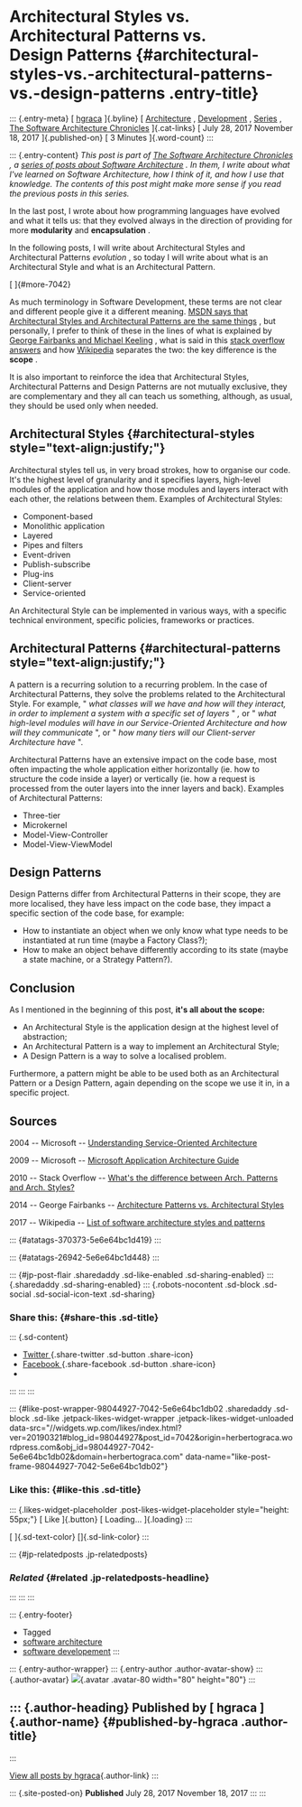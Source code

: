 Architectural Styles vs. Architectural Patterns vs. Design Patterns {#architectural-styles-vs.-architectural-patterns-vs.-design-patterns .entry-title}
===================================================================

::: {.entry-meta}
[ [hgraca](https://herbertograca.com/author/hgraca/ "Posts by hgraca")
]{.byline} [
[Architecture](https://herbertograca.com/category/development/architecture/)
, [Development](https://herbertograca.com/category/development/) ,
[Series](https://herbertograca.com/category/development/series/) , [The
Software Architecture
Chronicles](https://herbertograca.com/category/development/series/the-software-architecture-chronicles/)
]{.cat-links} [ July 28, 2017 November 18, 2017 ]{.published-on} [ 3
Minutes ]{.word-count}
:::

::: {.entry-content}
*This post is part of [The Software Architecture
Chronicles](https://herbertograca.com/2017/07/03/the-software-architecture-chronicles/)
, a [series of posts about Software
Architecture](https://herbertograca.com/category/development/series/software-architecture/)
. In them, I write about what I've learned on Software Architecture, how
I think of it, and how I use that knowledge. The contents of this post
might make more sense if you read the previous posts in this series.*

In the last post, I wrote about how programming languages have evolved
and what it tells us: that they evolved always in the direction of
providing for more **modularity** and **encapsulation** .

In the following posts, I will write about Architectural Styles and
Architectural Patterns *evolution* , so today I will write about what is
an Architectural Style and what is an Architectural Pattern.

[ ]{#more-7042}

As much terminology in Software Development, these terms are not clear
and different people give it a different meaning. [MSDN says that
Architectural Styles and Architectural Patterns are the same
things](https://msdn.microsoft.com/en-us/library/ee658117.aspx) , but
personally, I prefer to think of these in the lines of what is explained
by [George Fairbanks and Michael
Keeling](http://georgefairbanks.com/blog/architecture-patterns-vs-architectural-styles/)
, what is said in this [stack overflow
answers](http://stackoverflow.com/questions/3958316/whats-the-difference-between-architectural-patterns-and-architectural-styles)
and how
[Wikipedia](https://en.wikipedia.org/wiki/List_of_software_architecture_styles_and_patterns)
separates the two: the key difference is the **scope** .

It is also important to reinforce the idea that Architectural Styles,
Architectural Patterns and Design Patterns are not mutually exclusive,
they are complementary and they all can teach us something, although, as
usual, they should be used only when needed.

**Architectural Styles** {#architectural-styles style="text-align:justify;"}
------------------------

Architectural styles tell us, in very broad strokes, how to organise our
code. It's the highest level of granularity and it specifies layers,
high-level modules of the application and how those modules and layers
interact with each other, the relations between them. Examples of
Architectural Styles:

-   Component-based
-   Monolithic application
-   Layered
-   Pipes and filters
-   Event-driven
-   Publish-subscribe
-   Plug-ins
-   Client-server
-   Service-oriented

An Architectural Style can be implemented in various ways, with a
specific technical environment, specific policies, frameworks or
practices.

**Architectural Patterns** {#architectural-patterns style="text-align:justify;"}
--------------------------

A pattern is a recurring solution to a recurring problem. In the case of
Architectural Patterns, they solve the problems related to the
Architectural Style. For example, " *what classes will we have and how
will they interact, in order to implement a system with a specific set
of layers* " *,* or " *what high-level modules will have in our
Service-Oriented Architecture and how will they communicate* ", or "
*how many tiers will our Client-server Architecture have* ".

Architectural Patterns have an extensive impact on the code base, most
often impacting the whole application either horizontally (ie. how to
structure the code inside a layer) or vertically (ie. how a request is
processed from the outer layers into the inner layers and back).
Examples of Architectural Patterns:

-   Three-tier
-   Microkernel
-   Model-View-Controller
-   Model-View-ViewModel

**Design Patterns**
-------------------

Design Patterns differ from Architectural Patterns in their scope, they
are more localised, they have less impact on the code base, they impact
a specific section of the code base, for example:

-   How to instantiate an object when we only know what type needs to be
    instantiated at run time (maybe a Factory Class?);
-   How to make an object behave differently according to its state
    (maybe a state machine, or a Strategy Pattern?).

**Conclusion**
--------------

As I mentioned in the beginning of this post, **it's all about the
scope:**

-   An Architectural Style is the application design at the highest
    level of abstraction;
-   An Architectural Pattern is a way to implement an Architectural
    Style;
-   A Design Pattern is a way to solve a localised problem.

Furthermore, a pattern might be able to be used both as an Architectural
Pattern or a Design Pattern, again depending on the scope we use it in,
in a specific project.

**Sources**
-----------

2004 -- Microsoft -- [Understanding Service-Oriented
Architecture](https://msdn.microsoft.com/en-us/library/aa480021.aspx)

2009 -- Microsoft -- [Microsoft Application Architecture
Guide](https://msdn.microsoft.com/en-us/library/ee658117.aspx)

2010 -- Stack Overflow -- [What's the difference between Arch. Patterns
and Arch.
Styles?](http://stackoverflow.com/questions/3958316/whats-the-difference-between-architectural-patterns-and-architectural-styles)

2014 -- George Fairbanks -- [Architecture Patterns vs. Architectural
Styles](http://georgefairbanks.com/blog/architecture-patterns-vs-architectural-styles/)

2017 -- Wikipedia -- [List of software architecture styles and
patterns](https://en.wikipedia.org/wiki/List_of_software_architecture_styles_and_patterns)

::: {#atatags-370373-5e6e64bc1d419}
:::

::: {#atatags-26942-5e6e64bc1d448}
:::

::: {#jp-post-flair .sharedaddy .sd-like-enabled .sd-sharing-enabled}
::: {.sharedaddy .sd-sharing-enabled}
::: {.robots-nocontent .sd-block .sd-social .sd-social-icon-text .sd-sharing}
### Share this: {#share-this .sd-title}

::: {.sd-content}
-   [ Twitter
    ](https://herbertograca.com/2017/07/28/architectural-styles-vs-architectural-patterns-vs-design-patterns/?share=twitter "Click to share on Twitter"){.share-twitter
    .sd-button .share-icon}
-   [ Facebook
    ](https://herbertograca.com/2017/07/28/architectural-styles-vs-architectural-patterns-vs-design-patterns/?share=facebook "Click to share on Facebook"){.share-facebook
    .sd-button .share-icon}
-   
:::
:::
:::

::: {#like-post-wrapper-98044927-7042-5e6e64bc1db02 .sharedaddy .sd-block .sd-like .jetpack-likes-widget-wrapper .jetpack-likes-widget-unloaded data-src="//widgets.wp.com/likes/index.html?ver=20190321#blog_id=98044927&post_id=7042&origin=herbertograca.wordpress.com&obj_id=98044927-7042-5e6e64bc1db02&domain=herbertograca.com" data-name="like-post-frame-98044927-7042-5e6e64bc1db02"}
### Like this: {#like-this .sd-title}

::: {.likes-widget-placeholder .post-likes-widget-placeholder style="height: 55px;"}
[ Like ]{.button} [ Loading\... ]{.loading}
:::

[ ]{.sd-text-color} []{.sd-link-color}
:::

::: {#jp-relatedposts .jp-relatedposts}
### *Related* {#related .jp-relatedposts-headline}
:::
:::
:::

::: {.entry-footer}
-   Tagged
-   [software
    architecture](https://herbertograca.com/tag/software-architecture/)
-   [software
    developement](https://herbertograca.com/tag/software-developement/)
:::

::: {.entry-author-wrapper}
::: {.entry-author .author-avatar-show}
::: {.author-avatar}
![](https://0.gravatar.com/avatar/9e8bab4f1410e0e6e963d83cd848288a?s=80&d=identicon&r=G){.avatar
.avatar-80 width="80" height="80"}
:::

::: {.author-heading}
Published by [ hgraca ]{.author-name} {#published-by-hgraca .author-title}
-------------------------------------
:::

[View all posts by
hgraca](https://herbertograca.com/author/hgraca/){.author-link}
:::

::: {.site-posted-on}
**Published** July 28, 2017 November 18, 2017
:::
:::
